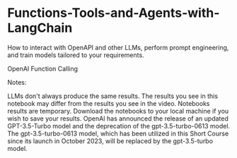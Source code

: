 # Functions-Tools-and-Agents-with-LangChain
How to interact with OpenAPI and other LLMs, perform prompt engineering, and train models tailored to your requirements.

OpenAI Function Calling

Notes:

LLMs don't always produce the same results. The results you see in this notebook may differ from the results you see in the video.
Notebooks results are temporary. Download the notebooks to your local machine if you wish to save your results.
OpenAI has announced the release of an updated GPT-3.5-Turbo model and the deprecation of the gpt-3.5-turbo-0613 model. The gpt-3.5-turbo-0613 model, which has been utilized in this Short Course since its launch in October 2023, will be replaced by the gpt-3.5-turbo model.
